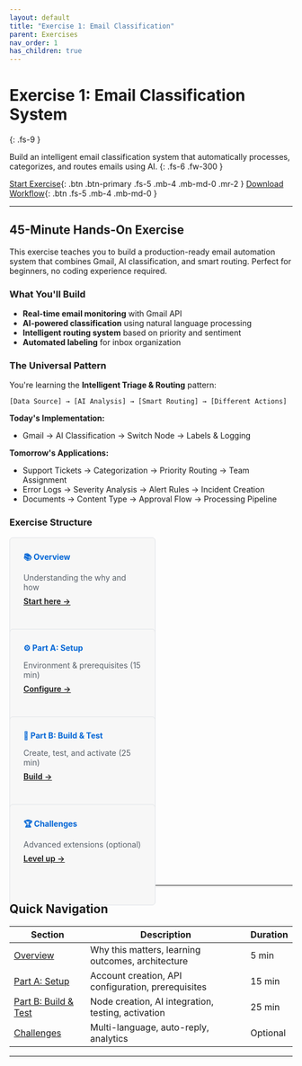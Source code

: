 ```yaml
---
layout: default
title: "Exercise 1: Email Classification"
parent: Exercises
nav_order: 1
has_children: true
---
```


# Exercise 1: Email Classification System

{: .fs-9 }

Build an intelligent email classification system that automatically processes, categorizes, and routes emails using AI.
{: .fs-6 .fw-300 }

[Start Exercise](./overview){: .btn .btn-primary .fs-5 .mb-4 .mb-md-0 .mr-2 }
[Download Workflow](./downloads/email-classification-complete.json){: .btn .fs-5 .mb-4 .mb-md-0 }

---

## 45-Minute Hands-On Exercise

This exercise teaches you to build a production-ready email automation system that combines Gmail, AI classification, and smart routing. Perfect for beginners, no coding experience required.

### What You'll Build

- **Real-time email monitoring** with Gmail API
- **AI-powered classification** using natural language processing
- **Intelligent routing system** based on priority and sentiment
- **Automated labeling** for inbox organization

### The Universal Pattern

You're learning the **Intelligent Triage & Routing** pattern:

```
[Data Source] → [AI Analysis] → [Smart Routing] → [Different Actions]
```

**Today's Implementation:**

- Gmail → AI Classification → Switch Node → Labels & Logging

**Tomorrow's Applications:**

- Support Tickets → Categorization → Priority Routing → Team Assignment
- Error Logs → Severity Analysis → Alert Rules → Incident Creation
- Documents → Content Type → Approval Flow → Processing Pipeline

### Exercise Structure

<div class="grid">
  <div class="col-4 col-md-4 col-lg-4">
    <div class="card">
      <h4>📚 Overview</h4>
      <p>Understanding the why and how</p>
      <a href="./overview">Start here →</a>
    </div>
  </div>

  <div class="col-4 col-md-4 col-lg-4">
    <div class="card">
      <h4>⚙️ Part A: Setup</h4>
      <p>Environment & prerequisites (15 min)</p>
      <a href="./part-a-setup">Configure →</a>
    </div>
  </div>

  <div class="col-4 col-md-4 col-lg-4">
    <div class="card">
      <h4>🔧 Part B: Build & Test</h4>
      <p>Create, test, and activate (25 min)</p>
      <a href="./part-b-workflow">Build →</a>
    </div>
  </div>

  <div class="col-4 col-md-4 col-lg-4">
    <div class="card">
      <h4>🏆 Challenges</h4>
      <p>Advanced extensions (optional)</p>
      <a href="./challenge-tasks">Level up →</a>
    </div>
  </div>
</div>

---

## Quick Navigation

| Section | Description | Duration |
|---------|-------------|----------|
| [Overview](./overview) | Why this matters, learning outcomes, architecture | 5 min |
| [Part A: Setup](./part-a-setup) | Account creation, API configuration, prerequisites | 15 min |
| [Part B: Build & Test](./part-b-workflow) | Node creation, AI integration, testing, activation | 25 min |
| [Challenges](./challenge-tasks) | Multi-language, auto-reply, analytics | Optional |

---

<style>
.grid {
  display: flex;
  flex-wrap: wrap;
  margin: -0.5rem;
}

.col-4 {
  flex: 0 0 50%;
  padding: 0.5rem;
}

.card {
  background: #f7f7f7;
  border: 1px solid #e1e4e8;
  border-radius: 6px;
  padding: 1.5rem;
  height: 100%;
}

.card h4 {
  margin-top: 0;
  margin-bottom: 0.5rem;
  color: #0366d6;
}

.card p {
  margin-bottom: 0.5rem;
  color: #586069;
}

.card a {
  font-weight: 600;
}

@media (max-width: 768px) {
  .col-4 {
    flex: 0 0 100%;
  }
}
</style>
